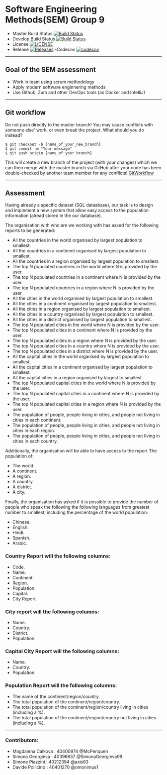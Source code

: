 # Software Engineering Methods(SEM) Group 9

- Master Build Status [![Build Status](https://travis-ci.org/omonimus1/SEM_group_project.svg?branch=master)](https://travis-ci.org/omonimus1/SEM_group_project)
- Develop Build Status [![Build Status](https://travis-ci.org/omonimus1/SEM_group_project.svg?branch=develop)](https://travis-ci.org/omonimus1/SEM_group_project)
- License [![LICENSE](https://img.shields.io/github/license/omonimus1/SEM_group_project.svg?style=flat-square)](https://github.com/omonimus1/SEM_group_project/blob/master/LICENSE)
- Release [![Releases](https://img.shields.io/github/release/omonimus1/SEM_group_project/all.svg?style=flat-square)](https://github.com/omonimus1/SEM_group_project/releases)
-Codecov [![codecov](https://codecov.io/gh/omonimus1/SEM_group_project/branch/develop/graph/badge.svg)](https://codecov.io/gh/omonimus1/SEM_group_project)
***

## Goal of the SEM assessment 

* Work in team using scrum methodology
* Apply modern software enginnering methods
* Use Github, Zum and other DevOps tools (as Docker and IntelliJ)

***

## Git workflow

Do not push directly to the master branch! You may cause conflicts with someone else' work, or even break the project.
What should you do instead?

```
$ git checkout -b [name_of_your_new_branch]
$ git commit -m "Your message"
$ git push origin [name_of_your_branch]
```
This will create a new branch of the project (with your changes) which we can then merge with the master branch via GitHub after your code has been double-checked by another team member for any conflicts!
[GitWorkflow](gitflow/gitflow-en.md)

***

## Assessment 

Having already a specific dataset (SQL dataabase), our task is to design and implement a new system that allow easy access to the population information (alread stored in the our database). 

The organisation with who are we working with has asked for the following reports to be generated:

* All the countries in the world organised by largest population to smallest.
* All the countries in a continent organised by largest population to smallest.
* All the countries in a region organised by largest population to smallest.
* The top N populated countries in the world where N is provided by the user.
* The top N populated countries in a continent where N is provided by the user.
* The top N populated countries in a region where N is provided by the user.
* All the cities in the world organised by largest population to smallest.
* All the cities in a continent organised by largest population to smallest.
* All the cities in a region organised by largest population to smallest.
* All the cities in a country organised by largest population to smallest.
* All the cities in a district organised by largest population to smallest.
* The top N populated cities in the world where N is provided by the user.
* The top N populated cities in a continent where N is provided by the user.
* The top N populated cities in a region where N is provided by the user.
* The top N populated cities in a country where N is provided by the user.
* The top N populated cities in a district where N is provided by the user.
* All the capital cities in the world organised by largest population to smallest.
* All the capital cities in a continent organised by largest population to smallest.
* All the capital cities in a region organised by largest to smallest.
* The top N populated capital cities in the world where N is provided by the user.
* The top N populated capital cities in a continent where N is provided by the user.
* The top N populated capital cities in a region where N is provided by the user.
* The population of people, people living in cities, and people not living in cities in each continent.
* The population of people, people living in cities, and people not living in cities in each region.
* The population of people, people living in cities, and people not living in cities in each country.

Additionally, the organisation will be able to have access to the report 
The population of:
* The world.
* A continent.
* A region.
* A country.
* A district.
* A city.

Finally, the organisation has asked if it is possible to provide the number of people who speak the following the following languages from greatest number to smallest, including the percentage of the world population:

* Chinese.
* English.
* Hindi.
* Spanish.
* Arabic.

### Country Report will the following columns:

* Code.
* Name.
* Continent.
* Region.
* Population.
* Capital.
* City Report

### City report will the following columns:

* Name.
* Country.
* District.
* Population.

### Capital City Report will the following columns:

* Name.
* Country.
* Population.

###  Population Report will the following columns:

* The name of the continent/region/country.
* The total population of the continent/region/country.
* The total population of the continent/region/country living in cities (including a %).
* The total population of the continent/region/country not living in cities (including a %).

***

### Contributors:
* Magdalena Calkova    : 40400974   @McPenquen
* Simona Georgieva     : 40396837   @SimonaGeorgieva99
* Simone Piazzini      : 40212394   @axis93
* Davide Pollicino     : 40401270   @omonimus1
